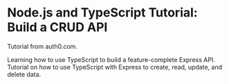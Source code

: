 # Node.js and TypeScript Tutorial: Build a CRUD API

Tutorial from auth0.com.

Learning how to use TypeScript to build a feature-complete Express API. Tutorial on how to use TypeScript with Express to create, read, update, and delete data.